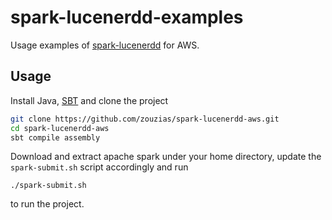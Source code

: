 # spark-lucenerdd-examples

Usage examples of [spark-lucenerdd](https://github.com/zouzias/spark-lucenerdd) for AWS.

## Usage

Install Java, [SBT](http://www.scala-sbt.org) and clone the project

```bash
git clone https://github.com/zouzias/spark-lucenerdd-aws.git
cd spark-lucenerdd-aws
sbt compile assembly
```

Download and extract apache spark under your home directory, update the `spark-submit.sh` script accordingly and run

```
./spark-submit.sh
```

to run the project.
